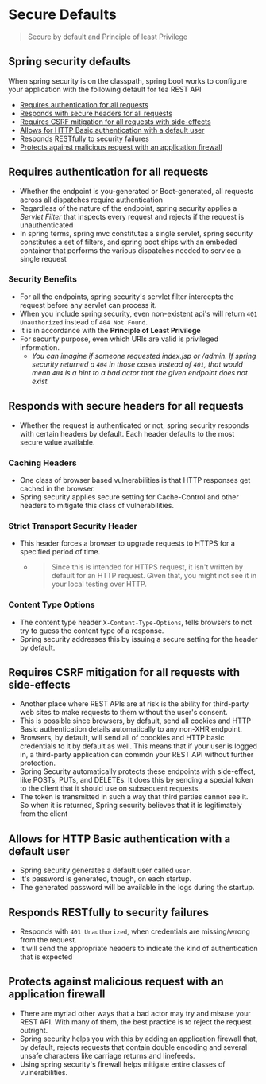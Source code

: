 # Secure Defaults

> Secure by default and Principle of least Privilege

## Spring security defaults

When spring security is on the classpath, spring boot works to configure your application with the following default for tea REST API

* [Requires authentication for all requests](#requires-authentication-for-all-requests)
* [Responds with secure headers for all requests](#responds-with-secure-headers-for-all-requests)
* [Requires CSRF mitigation for all requests with side-effects](#requires-csrf-mitigation-for-all-requests-with-side-effects)
* [Allows for HTTP Basic authentication with a default user](#allows-for-http-basic-authentication-with-a-default-user)
* [Responds RESTfully to security failures](#responds-restfully-to-security-failures)
* [Protects against malicious request with an application firewall](#protects-against-malicious-request-with-an-application-firewall)

## Requires authentication for all requests

* Whether the endpoint is you-generated or Boot-generated, all requests across all dispatches require authentication
* Regardless of the nature of the endpoint, spring security applies a *Servlet Filter* that inspects every request and rejects if the request is unauthenticated
* In spring terms, spring mvc constitutes a single servlet, spring security constitutes a set of filters, and spring boot ships with an embeded container that performs the various dispatches needed to service a single request

### Security Benefits
* For all the endpoints, spring security's servlet filter intercepts the request before any servlet can process it.
* When you include spring security, even non-existent api's will return `401 Unauthorized` instead of `404 Not Found`. 
* It is in accordance with the **Principle of Least Privilege**
* For security purpose, even which URIs are valid is privileged information. 
  * *You can imagine if someone requested index.jsp or /admin. If spring security returned a `404` in those cases instead of `401`, that would mean `404` is a hint to a bad actor that the given endpoint does not exist.*
  

## Responds with secure headers for all requests

* Whether the request is authenticated or not, spring security responds with certain headers by default. Each header defaults to the most secure value available.

### Caching Headers
* One class of browser based vulnerabilities is that HTTP responses get cached in the browser. 
* Spring security applies secure setting for Cache-Control and other headers to mitigate this class of vulnerabilities.

### Strict Transport Security Header

* This header forces a browser to upgrade requests to HTTPS for a specified period of time. 
  * > Since this is intended for HTTPS request, it isn't written by default for an HTTP request. Given that, you might not see it in your local testing over HTTP. 

### Content Type Options
* The content type header `X-Content-Type-Options`, tells browsers to not try to guess the content type of a response. 
* Spring security addresses this by issuing a secure setting for the header by default. 

## Requires CSRF mitigation for all requests with side-effects
* Another place where REST APIs are at risk is the ability for third-party web sites to make requests to them without the user's consent. 
* This is possible since browsers, by default, send all cookies and HTTP Basic authentication details automatically to any non-XHR endpoint. 
* Browsers, by default, will send all of coookies and HTTP basic credentials to it by default as well. This means that if your user is logged in, a third-party application can commdn your REST API without further protection. 
* Spring Security automatically protects these endpoints with side-effect, like POSTs, PUTs, and DELETEs. It does this by sending a special token to the client that it should use on subsequent requests. 
* The token is transmitted in such a way that third parties cannot see it. So when it is returned, Spring security believes that it is legitimately from the client 

## Allows for HTTP Basic authentication with a default user
* Spring security generates a default user called `user`. 
* It's password is generated, though, on each startup.
* The generated password will be available in the logs during the startup. 

## Responds RESTfully to security failures
* Responds with `401 Unauthorized`, when credentials are missing/wrong from the request.
* It will send the appropriate headers to indicate the kind of authentication that is expected

## Protects against malicious request with an application firewall
* There are myriad other ways that a bad actor may try and misuse your REST API. With many of them, the best practice is to reject the request outright.
* Spring security helps you with this by adding an application firewall that, by default, rejects requests that contain double encoding and several unsafe characters like carriage returns and linefeeds. 
* Using spring security's firewall helps mitigate entire classes of vulnerabilities.





